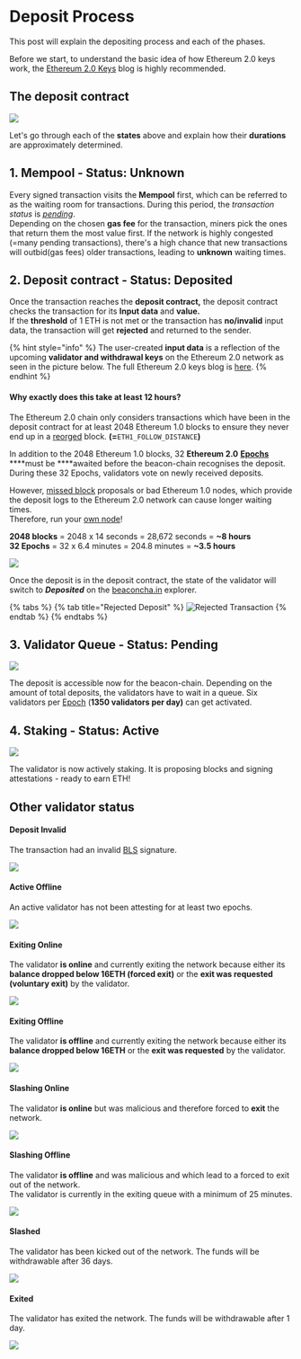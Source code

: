 # Deposit Process

This post will explain the depositing process and each of the phases.

Before we start, to understand the basic idea of how Ethereum 2.0 keys work, the [Ethereum 2.0 Keys](https://kb.beaconcha.in/ethereum-2-keys) blog is highly recommended.

## The deposit contract

![](<.gitbook/assets/image (191).png>)

Let's go through each of the **states** above and explain how their **durations** are approximately determined.

## **1. Mempool - Status: Unknown**

Every signed transaction visits the **Mempool** first, which can be referred to as the waiting room for transactions. During this period, the _transaction status_ is [_pending_](https://etherscan.io/txsPending).\
Depending on the chosen **gas fee** for the transaction, miners pick the ones that return them the most value first. If the network is highly congested (=many pending transactions), there's a high chance that new transactions will outbid(gas fees) older transactions, leading to **unknown** waiting times.

## 2. Deposit contract - Status: Deposited

Once the transaction reaches the **deposit contract,** the deposit contract checks the transaction for its **Input data** and **value.**\
If the **threshold** of 1 ETH is not met or the transaction has **no/invalid** input data, the transaction will get **rejected** and returned to the sender.

{% hint style="info" %}
The user-created **input data** is a reflection of the upcoming **validator and withdrawal keys** on the Ethereum 2.0 network as seen in the picture below. The full Ethereum 2.0 keys blog is [here](https://kb.beaconcha.in/ethereum-2-keys).
{% endhint %}

#### **Why exactly does this take at least 12 hours?**

The Ethereum 2.0 chain only considers transactions which have been in the deposit contract for at least 2048 Ethereum 1.0 blocks to ensure they never end up in a [reorged](https://en.bitcoin.it/wiki/Chain\_Reorganization) block. **(=**`ETH1_FOLLOW_DISTANCE`**)**

In addition to the 2048 Ethereum 1.0 blocks, 32 **Ethereum 2.0** [**Epochs**](https://kb.beaconcha.in/glossary#epoch) \*\*\*\*must be \*\*\*\*awaited before the beacon-chain recognises the deposit. During these 32 Epochs, validators vote on newly received deposits.

However, [missed block](https://kb.beaconcha.in/glossary#block-status) proposals or bad Ethereum 1.0 nodes, which provide the deposit logs to the Ethereum 2.0 network can cause longer waiting times.\
Therefore, run your [own node](https://kb.beaconcha.in/run-a-goerli-node-eth1-and-beaconnode-eth2)!

**2048 blocks** = 2048 x 14 seconds = 28,672 seconds = **\~8 hours**\
**32 Epochs** = 32 x 6.4 minutes = 204.8 minutes = **\~3.5 hours**

![](<.gitbook/assets/image (115) (1).png>)

Once the deposit is in the deposit contract, the state of the validator will switch to _**Deposited**_ on the [beaconcha.in](https://mainnet.beaconcha.in/validator/0xa40fa34c70f5958524a45c748b4054dda3add825fb37b7614eba1796da31ea73891a69dfddf823409230f78e7fc9b10d) explorer.

{% tabs %}
{% tab title="Rejected Deposit" %}
![Rejected Transaction](<.gitbook/assets/image (78) (3) (2) (2).png>)
{% endtab %}
{% endtabs %}

## 3. Validator Queue - Status: Pending

![](<.gitbook/assets/image (108).png>)

The deposit is accessible now for the beacon-chain. Depending on the amount of total deposits, the validators have to wait in a queue. Six validators per [Epoch](https://kb.beaconcha.in/glossary#epoch) (**1350 validators per day)** can get activated.

## 4. Staking - Status: Active

![](<.gitbook/assets/image (112).png>)

The validator is now actively staking. It is proposing blocks and signing attestations - ready to earn ETH!

## Other validator status

#### Deposit Invalid

The transaction had an invalid [BLS](https://kb.beaconcha.in/ethereum-2-keys#general) signature.

![](<.gitbook/assets/image (110).png>)

#### Active Offline

An active validator has not been attesting for at least two epochs.

![](<.gitbook/assets/image (117).png>)

#### Exiting Online

The validator **is online** and currently exiting the network because either its **balance dropped below 16ETH (forced exit)** or the **exit was requested** **(voluntary exit)** by the validator.

![](<.gitbook/assets/image (104).png>)

#### Exiting Offline

The validator **is offline** and currently exiting the network because either its **balance dropped below 16ETH** or the **exit was requested** by the validator.

![](<.gitbook/assets/image (103).png>)

#### Slashing Online

The validator **is online** but was malicious and therefore forced to **exit** the network.

![](<.gitbook/assets/image (105).png>)

#### Slashing Offline

The validator **is offline** and was malicious and which lead to a forced to exit out of the network.\
The validator is currently in the exiting queue with a minimum of 25 minutes.

![](<.gitbook/assets/image (114).png>)

#### Slashed

The validator has been kicked out of the network. The funds will be withdrawable after 36 days.

![](<.gitbook/assets/image (106).png>)

#### Exited

The validator has exited the network. The funds will be withdrawable after 1 day.

![](<.gitbook/assets/image (116).png>)
